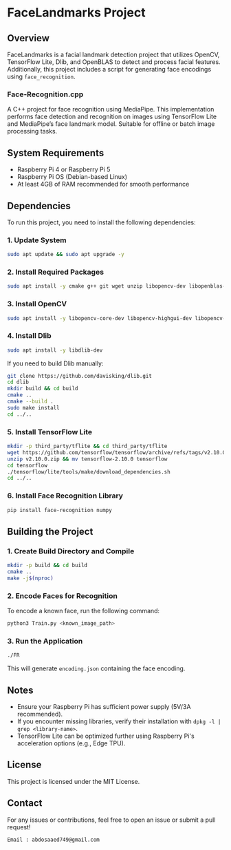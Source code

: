 # FaceLandmarks Project

## Overview
FaceLandmarks is a facial landmark detection project that utilizes OpenCV, TensorFlow Lite, Dlib, and OpenBLAS to detect and process facial features. Additionally, this project includes a script for generating face encodings using `face_recognition`.

### Face-Recognition.cpp
A C++ project for face recognition using MediaPipe. This implementation performs face detection and recognition on images using TensorFlow Lite and MediaPipe’s face landmark model. Suitable for offline or batch image processing tasks.

## System Requirements
- Raspberry Pi 4 or Raspberry Pi 5
- Raspberry Pi OS (Debian-based Linux)
- At least 4GB of RAM recommended for smooth performance

## Dependencies
To run this project, you need to install the following dependencies:

### 1. Update System
```bash
sudo apt update && sudo apt upgrade -y
````

### 2. Install Required Packages

```bash
sudo apt install -y cmake g++ git wget unzip libopencv-dev libopenblas-dev python3-pip python3-opencv
```

### 3. Install OpenCV

```bash
sudo apt install -y libopencv-core-dev libopencv-highgui-dev libopencv-imgproc-dev
```

### 4. Install Dlib

```bash
sudo apt install -y libdlib-dev
```

If you need to build Dlib manually:

```bash
git clone https://github.com/davisking/dlib.git
cd dlib
mkdir build && cd build
cmake ..
cmake --build .
sudo make install
cd ../..
```

### 5. Install TensorFlow Lite

```bash
mkdir -p third_party/tflite && cd third_party/tflite
wget https://github.com/tensorflow/tensorflow/archive/refs/tags/v2.10.0.zip
unzip v2.10.0.zip && mv tensorflow-2.10.0 tensorflow
cd tensorflow
./tensorflow/lite/tools/make/download_dependencies.sh
cd ../..
```

### 6. Install Face Recognition Library

```bash
pip install face-recognition numpy
```

## Building the Project

### 1. Create Build Directory and Compile

```bash
mkdir -p build && cd build
cmake ..
make -j$(nproc)
```

### 2. Encode Faces for Recognition

To encode a known face, run the following command:

```bash
python3 Train.py <known_image_path>
```


### 3. Run the Application

```bash
./FR
```



This will generate `encoding.json` containing the face encoding.

## Notes

* Ensure your Raspberry Pi has sufficient power supply (5V/3A recommended).
* If you encounter missing libraries, verify their installation with `dpkg -l | grep <library-name>`.
* TensorFlow Lite can be optimized further using Raspberry Pi's acceleration options (e.g., Edge TPU).

## License

This project is licensed under the MIT License.

## Contact

For any issues or contributions, feel free to open an issue or submit a pull request!

```
Email : abdosaaed749@gmail.com
```

